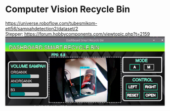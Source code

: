 # Computer Vision Recycle Bin

https://universe.roboflow.com/tubesmikom-ett56/sampahdetection2/dataset/2 <br>
Stepper: https://forum.hobbycomponents.com/viewtopic.php?t=2159 <br>
![Screenshot](Screenshot%20from%202024-12-28%2016-46-46.png)
